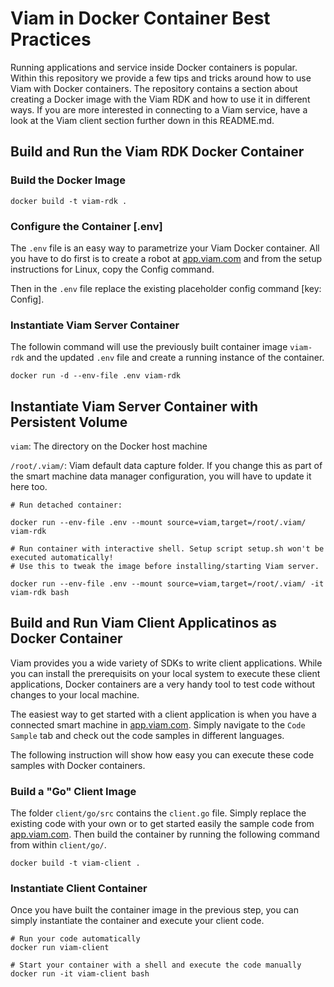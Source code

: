 # Viam in Docker Container Best Practices

Running applications and service inside Docker containers is popular. Within this repository we provide a few tips and tricks around how to use Viam with Docker containers.
The repository contains a section about creating a Docker image with the Viam RDK and how to use it in different ways.
If you are more interested in connecting to a Viam service, have a look at the Viam client section further down in this README.md.

## Build and Run the Viam RDK Docker Container


### Build the Docker Image

```
docker build -t viam-rdk .
```

### Configure the Container [.env]

The ```.env``` file is an easy way to parametrize your Viam Docker container.
All you have to do first is to create a robot at [app.viam.com](https://app.viam.com]) and from the setup instructions for Linux, copy the Config command.

Then in the ```.env``` file replace the existing placeholder config command [key: Config]. 

### Instantiate Viam Server Container

The followin command will use the previously built container image ```viam-rdk``` and the updated ```.env``` file and create a running instance of the container.

```
docker run -d --env-file .env viam-rdk
```

## Instantiate Viam Server Container with Persistent Volume

```viam```:          The directory on the Docker host machine

```/root/.viam/```:  Viam default data capture folder. If you change this as part of the smart machine data manager configuration, you will have to update it here too.

```
# Run detached container:

docker run --env-file .env --mount source=viam,target=/root/.viam/ viam-rdk

# Run container with interactive shell. Setup script setup.sh won't be executed automatically!
# Use this to tweak the image before installing/starting Viam server.

docker run --env-file .env --mount source=viam,target=/root/.viam/ -it viam-rdk bash
```


## Build and Run Viam Client Applicatinos as Docker Container

Viam provides you a wide variety of SDKs to write client applications. While you can install the prerequisits on your local system 
to execute these client applications, Docker containers are a very handy tool to test code without changes to your local machine.

The easiest way to get started with a client application is when you have a connected smart machine in [app.viam.com](https://app.viam.com). Simply navigate to the ```Code Sample``` tab and check out the code samples in different languages.

The following instruction will show how easy you can execute these code samples with Docker containers.


### Build a "Go" Client Image

The folder ```client/go/src``` contains the ```client.go``` file. Simply replace the existing code with your own or to get started easily the sample code from [app.viam.com](https://app.viam.com).
Then build the container by running the following command from within ```client/go/```.

```
docker build -t viam-client .
```

### Instantiate Client Container

Once you have built the container image in the previous step, you can simply instantiate the container and execute your client code.

```
# Run your code automatically
docker run viam-client

# Start your container with a shell and execute the code manually
docker run -it viam-client bash
```